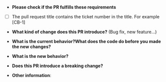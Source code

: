 * **Please check if the PR fulfills these requirements**
- [ ] The pull request title contains the ticket number in the title. For example [CB-1]


* **What kind of change does this PR introduce?** (Bug fix, new feature...)
    

* **What is the current behavior?What does the code do before you made the new changes?** 
   

* **What is the new behavior?**
    

* **Does this PR introduce a breaking change?** 

* **Other information**:
    
